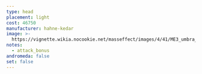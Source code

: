 ```yaml
---
type: head
placement: light
cost: 46750
manufacturer: hahne-kedar
image: >-
  https://vignette.wikia.nocookie.net/masseffect/images/4/41/ME3_umbra_visor.png/revision/latest/scale-to-width-down/115?cb=20120312191552
notes:
  - attack_bonus
andromeda: false
set: false
---
```

